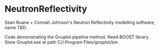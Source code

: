 # NeutronReflectivity
Sean Ruane + Connah Johnson's Neutron Reflectivity modelling software, name TBD.


Code demonstrating the Gnuplot pipeline method.  Need BOOST library.  Store Gnuplot.exe at path C//:Program Files/gnuplot/bin
